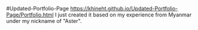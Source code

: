 #Updated-Portfolio-Page
https://khineht.github.io/Updated-Portfolio-Page/Portfolio.html
I just created it based on my experience from Myanmar under my nickname of "Aster". 
